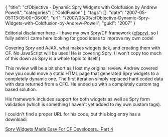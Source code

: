 {
	"title": "cfObjective - Dynamic Spry Widgets with Coldfusion by Andrew Powell.",
	"categories": [
		"ColdFusion"
	],
	"tags": [],
	"date": "2007-05-05T13:05:00+06:00",
	"url": "/2007/05/05/cfObjective-Dynamic-Spry-Widgets-with-Coldfusion-by-Andrew-Powell",
	"guid": "2007"
}

Editorial disclaimer here - I have my own Spry/CF framework (<a href="http://cfspry.riaforge.org">cfspry</a>), so I fully admit I came here looking for good ideas to improve my own code!

Covering Spry and AJAX, what makes widgets tick, and creating them with CF. No JavaScript will be used! He is covering Spry. (I won't copy too much of this down as Spry is a whole topic to itself.)

This review will be a bit short as I lost my original review. Andrew covered how you could move a static HTML page that generated Spry widgets to a completely dynamic one. The first iteration simply replaced hard coded data with data returned from a CFC. He ended up with a completely custom tag based solution.

His framework includes support for both widgets as well as Spry form validation (which is something I haven't yet added to my own custom tags).

I couldn't find a proper URL for his code, but this blog entry has a download:

<a href="http://www.infoaccelerator.net/index.cfm?event=showEntry&entryId=8463D8D7-1372-FA49-994F2B060EDBF814">Spry Widgets Made Easy For CF Developers...Part 4</a>